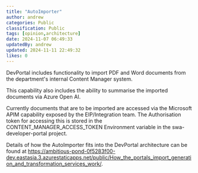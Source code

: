 ```yaml
---
title: "AutoImporter"
author: andrew
categories: Public
classification: Public
tags: [opinion,architecture]
date: 2024-11-07 06:49:33 
updatedBy: andrew
updated: 2024-11-11 22:49:32 
likes: 0
---
```


DevPortal includes functionality to import PDF and Word documents from the department's internal Content Manager system.

This capability also includes the ability to summarise the imported documents via Azure Open AI.

Currently documents that are to be imported are accessed via the Microsoft APIM capability exposed by the EIP/Integration team. The Authorisation token for accessing this is stored in the CONTENT_MANAGER_ACCESS_TOKEN Environment variable in the swa-developer-portal project.

Details of how the AutoImporter fits into the DevPortal architecture can be found at https://ambitious-pond-0f5283f00-dev.eastasia.3.azurestaticapps.net/public/How_the_portals_import_generation_and_transformation_services_work/.